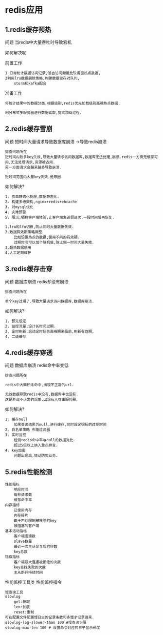 # redis应用 #

## 1.redis缓存预热 ##
问题 当redis中大量吞吐时导致宕机

如何解决呢

前置工作

    1 日常统计数据访问记录,翁吉访问频度比较高德热点数据,
    2利用lru数据删除策略,构建数据留存对队列,
        storm和kafka配合

准备工作

    将统计结果中的数据分类,根据级别,redis优先加载级别高德热点数据.

    利分布式多服务器进行数据读取,提高加载过程.

## 2.redis缓存雪崩 ##

问题 短时间大量请求导致数据库崩溃 ->导致redis崩溃  

    排查问题所在
    短时间内较多key失效,导致大量请求访问数据库,数据库无法处理,崩溃.redis一方面无缓存可用,无法处理请求,资源被占用.
    另一方面请求会越来越多导致崩溃.

    短时间范围内大量key失效,是原因.

如何解决?  

    1. 页面静态化处理,数据静态化.
    2. 构建多级架构,nginx+redis+ehcache
    3. 对mysql优化
    4. 灾难预警
    5. 限流,牺牲客户端体验,让客户端发送假请求,一段时间后再恢复.

    1.lru和lfu切换,防止同时大量数据失效.
    2.数据有效期策略调整
        比如设置热点的数据,使用不同的有效期.
        过期时间可以加个随机值,防止同一时间大量失效.
    3.超热数据使用
    4.人工定期维护

## 3.redis缓存击穿 ##

问题 数据库崩溃 redis却没有崩溃 

    排查问题所在 
    
    单个key过期了,导致大量请求访问数据库,数据库崩溃.

如何解决?  

    1. 预先设定
    2. 监控流量,设计长时间过期.
    3. 定时刷新,启动定时任务高峰期来临前,刷新有效期,
    4. 二级缓存

## 4.redis缓存穿透 ##

问题 数据库崩溃 redis命中率变低 

    排查问题所在

    redis中大面积未命中,出现不正常的url.

    无效数据导致redis中没有,数据库中也没有.
    这是外部不正常的现象,出现有人攻击服务器.

如何解决?  

    1. 缓存null
        如果查询结果为null,进行缓存,同时设定很短的过期时间
    2. 白名单策略 布隆过滤器
    3. 实时监控  
        检测redis命中率与null的数据对比.
        超过5倍以上纳入重点排查.  
    4. key加密
        问题出现后,情动防灾业务.

## 5.redis性能检测 ##

    性能指标
        响应时间
        每秒请求数
        缓存命中率
    内存指标
        已使用内存
        内存碎片
        由于内存限制被移除的key
        被阻塞的客户端
    基本活动指标
        客户端连接数
        slave数量
        最近一次主从交互后的秒数
        key总数
    错误指标
        客户端最大连接被拒绝的次数
        key查找失败的次数
        主从断开持续时间

性能监控工具类
性能监控指令

    慢查询工具
    slowlog
        get:获取
        len:长度
        reset:重制
    可在配置文件配置慢日志的记录条数和多慢才记录进来.
    slowlog-log-slower-than 100 #慢查询下限
    slowlog-max-len 100 # 设置命令对应的日子显示长度

    